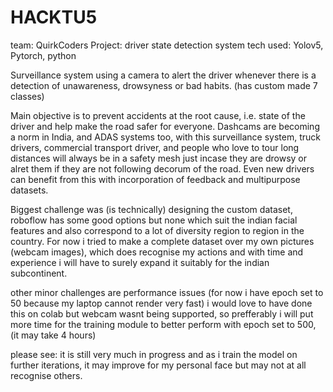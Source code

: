 # HACKTU5
team: QuirkCoders
Project: driver state detection system
tech used: Yolov5, Pytorch, python

Surveillance system using a camera to alert the driver whenever there is a detection of unawareness, drowsyness or bad habits. (has custom made 7 classes)

Main objective is to prevent accidents at the root cause, i.e. state of the driver and help make the road safer for everyone. Dashcams are becoming a norm in India, and ADAS systems too, with this surveillance system, truck drivers, commercial transport driver, and people who love to tour long distances will always be in a safety mesh just incase they are drowsy or alret them if they are not following decorum of the road. Even new drivers can benefit from this with incorporation of feedback and multipurpose datasets. 

Biggest challenge was (is technically) designing the custom dataset, roboflow has some good options but none which suit the indian facial features and also correspond to a lot of diversity region to region in the country.  For now i tried to make a complete dataset over my own pictures (webcam images), which does recognise my actions and with time and experience i will have to surely expand it suitably for the indian subcontinent. 

other minor challenges are performance issues (for now i have epoch set to 50 because my laptop cannot render very fast)
i would love to have done this on colab but webcam wasnt being supported, so prefferably i will put more time for the training module to better perform with epoch set to 500, (it may take 4 hours) 

please see: it is still very much in progress and as i train the model on further iterations, it may improve for my personal face but may not at all recognise others. 
